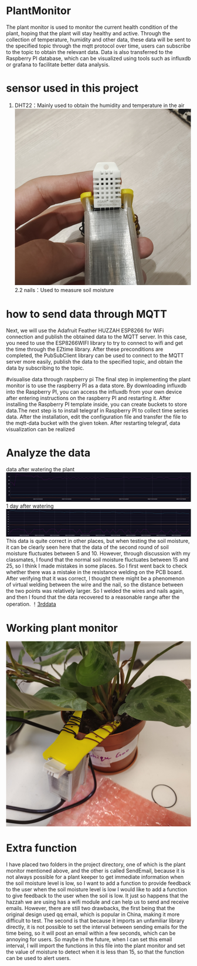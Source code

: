 # PlantMonitor

The plant monitor is used to monitor the current health condition of the plant, hoping that the plant will stay healthy and active.
Through the collection of temperature, humidity and other data, these data will be sent to the specified topic through the mqtt protocol over time, users can subscribe to the topic to obtain the relevant data.
Data is also transferred to the Raspberry PI database, which can be visualized using tools such as influxdb or grafana to facilitate better data analysis.


# sensor used in this project
1. DHT22：Mainly used to obtain the humidity and temperature in the air
![DHT22](./image/DHT22.jpg)
2.2 nails：Used to measure soil moisture

# how to send data through MQTT
Next, we will use the Adafruit Feather HUZZAH ESP8266 for WiFi connection and publish the obtained data to the MQTT server.
In this case, you need to use the ESP8266WIFI library to try to connect to wifi and get the time through the EZtime library. 
After these preconditions are completed, the PubSubClient library can be used to connect to the MQTT server more easily, publish the data to the specified topic, and obtain the data by subscribing to the topic.

#visualise data through raspberry pi
The final step in implementing the plant monitor is to use the raspberry PI as a data store. By downloading influxdb into the Raspberry PI, you can access the influxdb from your own device after entering instructions on the raspberry PI and restarting it. After installing the Raspberry PI template inside, you can create buckets to store data.The next step is to install telegraf in Raspberry PI to collect time series data. After the installation, edit the configuration file and transfer the file to the mqtt-data bucket with the given token. After restarting telegraf, data visualization can be realized


# Analyze the data
data after watering the plant
![1stdata](./image/water_data.jpg)
1 day after watering
![2nddata](./image/after_data.jpg)
This data is quite correct in other places, but when testing the soil moisture, it can be clearly seen here that the data of the second round of soil moisture fluctuates between 5 and 10. However, through discussion with my classmates, I found that the normal soil moisture fluctuates between 15 and 25, so I think I made mistakes in some places. 
So I first went back to check whether there was a mistake in the resistance welding on the PCB board. After verifying that it was correct, I thought there might be a phenomenon of virtual welding between the wire and the nail, so the distance between the two points was relatively larger.
So I welded the wires and nails again, and then I found that the data recovered to a reasonable range after the operation.
！[3rddata](./image/correct_data.png)

# Working plant monitor
![plantMonitor](./image/plantmonitor.jpg)


# Extra function
I have placed two folders in the project directory, one of which is the plant monitor mentioned above, and the other is called SendEmail, because it is not always possible for a plant keeper to get immediate information when the soil moisture level is low, so I want to add a function to provide feedback to the user when the soil moisture level is low I would like to add a function to give feedback to the user when the soil is low. It just so happens that the hazzah we are using has a wifi module and can help us to send and receive emails. However, there are still two drawbacks, the first being that the original design used qq email, which is popular in China, making it more difficult to test. The second is that because it imports an unfamiliar library directly, it is not possible to set the interval between sending emails for the time being, so it will post an email within a few seconds, which can be annoying for users. So maybe in the future, when I can set this email interval, I will import the functions in this file into the plant monitor and set the value of moisture to detect when it is less than 15, so that the function can be used to alert users.

